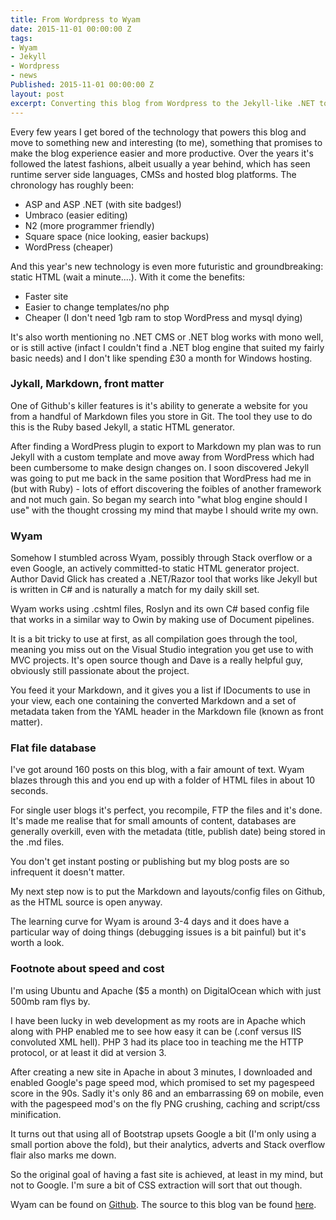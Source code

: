 ```yaml
---
title: From Wordpress to Wyam
date: 2015-11-01 00:00:00 Z
tags:
- Wyam
- Jekyll
- Wordpress
- news
Published: 2015-11-01 00:00:00 Z
layout: post
excerpt: Converting this blog from Wordpress to the Jekyll-like .NET tool, Wyam.
---
```


Every few years I get bored of the technology that powers this blog and move to something new and interesting (to me), something that promises to make the blog experience easier and more productive. Over the years it's followed the latest fashions, albeit usually a year behind, which has seen runtime server side languages, CMSs and hosted blog platforms. The chronology has roughly been:

- ASP and ASP .NET (with site badges!)
- Umbraco (easier editing)
- N2 (more programmer friendly)
- Square space (nice looking, easier backups)
- WordPress (cheaper)

And this year's new technology is even more futuristic and groundbreaking: static HTML (wait a minute....). With it come the benefits:

- Faster site
- Easier to change templates/no php
- Cheaper (I don't need 1gb ram to stop WordPress and mysql dying)

It's also worth mentioning no .NET CMS or .NET blog works with mono well, or is still active (infact I couldn't find a .NET blog engine that suited my fairly basic needs) and I don't like spending £30 a month for Windows hosting.

### Jykall, Markdown, front matter   
One of Github's killer features is it's ability to generate a website for you from a handful of Markdown files you store in Git. The tool they use to do this is the Ruby based Jekyll, a static HTML generator. 

After finding a WordPress plugin to export to Markdown my plan was to run Jekyll with a custom template and move away from WordPress which had been cumbersome to make design changes on. I soon discovered Jekyll was going to put me back in the same position that WordPress had me in (but with Ruby) - lots of effort discovering the foibles of another framework and not much gain. So began my search into "what blog engine should I use" with the thought crossing my mind that maybe I should write my own.

### Wyam  
Somehow I stumbled across Wyam, possibly through Stack overflow or a even Google, an actively committed-to static HTML generator project. Author David Glick has created a .NET/Razor tool that works like Jekyll but is written in C# and is naturally a match for my daily skill set.

Wyam works using .cshtml files, Roslyn and its own C# based config file that works in a similar way to Owin by making use of Document pipelines.

It is a bit tricky to use at first, as all compilation goes through the tool, meaning you miss out on the Visual Studio integration you get use to with MVC projects. It's open source though and Dave is a really helpful guy, obviously still passionate about the project.

You feed it your Markdown, and it gives you a list if IDocuments to use in your view, each one containing the converted Markdown and a set of metadata taken from the YAML header in the Markdown file (known as front matter).

### Flat file database   
I've got around 160 posts on this blog, with a fair amount of text. Wyam blazes through this and you end up with a folder of HTML files in about 10 seconds.

For single user blogs it's perfect, you recompile, FTP the files and it's done. It's made me realise that for small amounts of content, databases are generally overkill, even with the metadata (title, publish date) being stored in the .md files.

You don't get instant posting or publishing but my blog posts are so infrequent it doesn't matter.

My next step now is to put the Markdown and layouts/config files on Github, as the HTML source is open anyway.

The learning curve for Wyam is around 3-4 days and it does have a particular way of doing things (debugging issues is a bit painful) but it's worth a look.

### Footnote about speed and cost  
I'm using Ubuntu and Apache ($5 a month) on DigitalOcean which with just 500mb ram flys by.

I have been lucky in web development as my roots are in Apache which along with PHP enabled me to see how easy it can be (.conf versus IIS convoluted XML hell). PHP 3 had its place too in teaching me the HTTP protocol, or at least it did at version 3.

After creating a new site in Apache in about 3 minutes,  I downloaded and enabled Google's page speed mod, which promised to set my pagespeed score in the 90s. Sadly it's only 86 and an embarrassing 69 on mobile, even with the pagespeed mod's on the fly PNG crushing, caching and script/css minification.

It turns out that using all of Bootstrap upsets Google a bit (I'm only using a small portion above the fold), but their analytics, adverts and Stack overflow flair also marks me down.

So the original goal of having a fast site is achieved, at least in my mind, but not to Google. I'm sure a bit of CSS extraction will sort that out though.

Wyam can be found on [Github](https://github.com/Wyamio/Wyam). The source to this blog van be found [here](https://github.com/yetanotherchris/AnotherChris-Wyam).